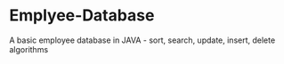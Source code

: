 # Emplyee-Database
A basic employee database in JAVA - sort, search, update, insert, delete algorithms
